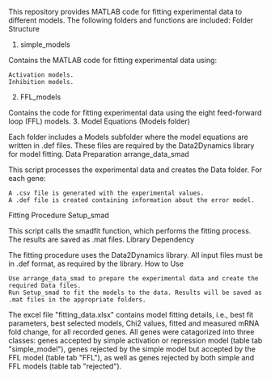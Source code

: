 This repository provides MATLAB code for fitting experimental data to different models. The following folders and functions are included:
Folder Structure
1. simple_models

Contains the MATLAB code for fitting experimental data using:

    Activation models.
    Inhibition models.

2. FFL_models

Contains the code for fitting experimental data using the eight feed-forward loop (FFL) models.
3. Model Equations (Models folder)

Each folder includes a Models subfolder where the model equations are written in .def files. These files are required by the Data2Dynamics library for model fitting.
Data Preparation
arrange_data_smad

This script processes the experimental data and creates the Data folder. For each gene:

    A .csv file is generated with the experimental values.
    A .def file is created containing information about the error model.

Fitting Procedure
Setup_smad

This script calls the smadfit function, which performs the fitting process. The results are saved as .mat files.
Library Dependency

The fitting procedure uses the Data2Dynamics library. All input files must be in .def format, as required by the library.
How to Use

    Use arrange_data_smad to prepare the experimental data and create the required Data files.
    Run Setup_smad to fit the models to the data. Results will be saved as .mat files in the appropriate folders.

The excel file "fitting_data.xlsx" contains model fitting details, i.e., best fit parameters, best selected models, Chi2 values, fitted and measured mRNA fold change, for all recorded genes. All genes were catagorized into three classes: genes accepted by simple activation or repression model (table tab "simple_model"), genes rejected by the simple model but accepted by the FFL model (table tab "FFL"), as well as genes rejected by both simple and FFL models (table tab "rejected").   

